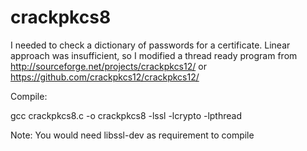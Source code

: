 # crackpkcs8

I needed to check a dictionary of passwords for a certificate. Linear approach was insufficient, so I modified a thread ready program from http://sourceforge.net/projects/crackpkcs12/ or https://github.com/crackpkcs12/crackpkcs12/

Compile:

gcc crackpkcs8.c -o crackpkcs8 -lssl -lcrypto -lpthread

Note: You would need libssl-dev as requirement to compile

